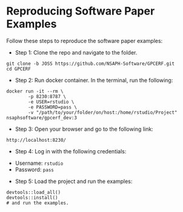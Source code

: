 # Reproducing Software Paper Examples

Follow these steps to reproduce the software paper examples:

* Step 1: Clone the repo and navigate to the folder.

```
git clone -b JOSS https://github.com/NSAPH-Software/GPCERF.git
cd GPCERF
```


* Step 2: Run docker container. In the terminal, run the following:

```
docker run -it --rm \
        -p 8230:8787 \
        -e USER=rstudio \
        -e PASSWORD=pass \
        -v "/path/to/your/folder/on/host:/home/rstudio/Project" nsaphsoftware/gpcerf_dev:3
```

* Step 3: Open your browser and go to the following link:

```
http://localhost:8230/
```

* Step 4: Log in with the following credentials:

- Username: `rstudio`
- Password: `pass`

* Step 5: Load the project and run the examples:

```
devtools::load_all()
devtools::install()
# and run the examples.
```
